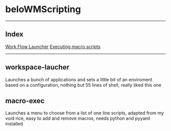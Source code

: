 # beloWMScripting

---

## Index

[Work Flow Launcher](#workspace-laucher)
[Executing macro scripts](#macro-exec)

---

## workspace-laucher

Launches a bunch of applications and sets a little bit
of an enviroment based on a configuration, nothing but 55 lines of shell, really liked this one

## macro-exec

Launches a menu to choose from a list of one line scripts, adapted from my void rice, easy to add and remove macros, needs python and pyyaml installed
